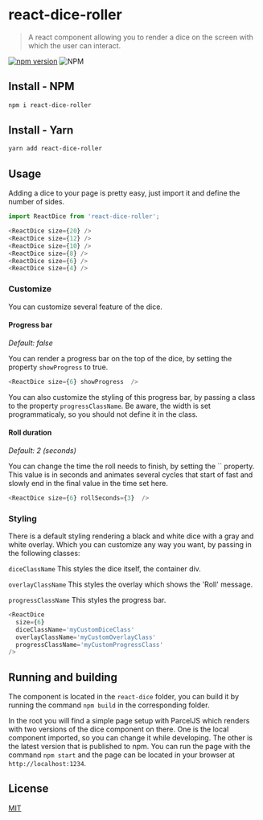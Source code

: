# react-dice-roller
> A react component allowing you to render a dice on the screen with which the user can interact.

[![npm version](https://badge.fury.io/js/react-dice-roller.svg)](https://badge.fury.io/js/react-dice-roller)
![NPM](https://img.shields.io/npm/l/react-dice-roller.svg)


## Install - NPM

```bash
npm i react-dice-roller
```

## Install - Yarn

```bash
yarn add react-dice-roller
```


## Usage

Adding a dice to your page is pretty easy, just import it and define the number of sides.

```js
import ReactDice from 'react-dice-roller';

<ReactDice size={20} /> 
<ReactDice size={12} />
<ReactDice size={10} />
<ReactDice size={8} />
<ReactDice size={6} />
<ReactDice size={4} />
```

### Customize

You can customize several feature of the dice.

#### Progress bar
*Default: false*

You can render a progress bar on the top of the dice, by setting the property `showProgress` to true.

```js
<ReactDice size={6} showProgress  />
```
You can also customize the styling of this progress bar, by passing a class to the property `progressClassName`. Be aware, the width is set programmaticaly, so you should not define it in the class.

#### Roll duration
*Default: 2 (seconds)*

You can change the time the roll needs to finish, by setting the `` property. This value is in seconds and animates several cycles that start of fast and slowly end in the final value in the time set here.

```js
<ReactDice size={6} rollSeconds={3}  />
```

### Styling

There is a default styling rendering a black and white dice with a gray and white overlay. Which you can customize any way you want, by passing in the following classes:

`diceClassName`
This styles the dice itself, the container div.

`overlayClassName`
This styles the overlay which shows the 'Roll' message.

`progressClassName`
This styles the progress bar.

```js
<ReactDice 
  size={6} 
  diceClassName='myCustomDiceClass'
  overlayClassName='myCustomOverlayClass'
  progressClassName='myCustomProgressClass'
/>
```

## Running and building

The component is located in the `react-dice` folder, you can build it by running the command `npm build` in the corresponding folder.

In the root you will find a simple page setup with ParcelJS which renders with two versions of the dice component on there. One is the local component imported, so you can change it while developing. The other is the latest version that is published to npm. You can run the page with the command `npm start` and the page can be located in your browser at `http://localhost:1234`. 

## License

[MIT](http://vjpr.mit-license.org)
